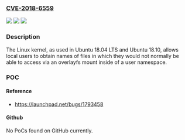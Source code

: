 ### [CVE-2018-6559](https://cve.mitre.org/cgi-bin/cvename.cgi?name=CVE-2018-6559)
![](https://img.shields.io/static/v1?label=Product&message=Linux%20kernel%2C%20as%20used%20in%20Ubuntu%2018.04%20LTS%20and%20Ubuntu%2018.10&color=blue)
![](https://img.shields.io/static/v1?label=Version&message=n%2Fa&color=blue)
![](https://img.shields.io/static/v1?label=Vulnerability&message=CWE-200%3A%20Information%20Exposure&color=brighgreen)

### Description

The Linux kernel, as used in Ubuntu 18.04 LTS and Ubuntu 18.10, allows local users to obtain names of files in which they would not normally be able to access via an overlayfs mount inside of a user namespace.

### POC

#### Reference
- https://launchpad.net/bugs/1793458

#### Github
No PoCs found on GitHub currently.

